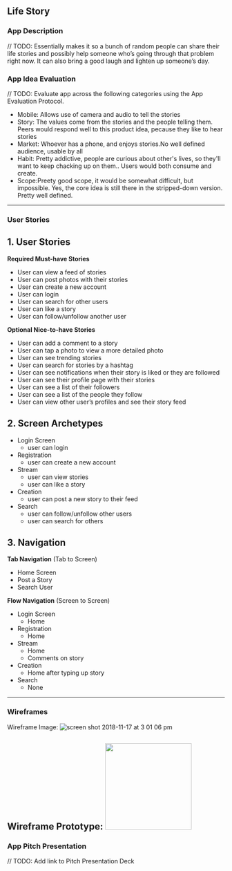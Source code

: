 ## Life Story

### App Description
// TODO: Essentially makes it so a bunch of random people can share their life stories and possibly help someone who’s going through that problem right now. It can also bring a good laugh and lighten up someone’s day.
### App Idea Evaluation
// TODO: Evaluate app across the following categories using the App Evaluation Protocol.

- Mobile: Allows use of camera and audio to tell the stories
- Story: The values come from the stories and the people telling them. Peers would respond well to this product idea, pecause they like to hear stories
- Market: Whoever has a phone, and enjoys stories.No well defined audience, usable by all
- Habit: Pretty addictive, people are curious about other's lives, so they'll want to keep chacking up on them.. Users would both consume and create.
- Scope:Preety good scope, it would be somewhat difficult, but impossible. Yes, the core idea is still there in the stripped-down version. Pretty well defined.

---

### User Stories

## 1. User Stories

**Required Must-have Stories**

* User can view a feed of stories
* User can post photos with their stories
* User can create a new account
* User can login
* User can search for other users
* User can like a story
* User can follow/unfollow another user

**Optional Nice-to-have Stories**

* User can add a comment to a story
* User can tap a photo to view a more detailed photo
* User can see trending stories
* User can search for stories by a hashtag
* User can see notifications when their story is liked or they are followed
* User can see their profile page with their stories
* User can see a list of their followers
* User can see a list of the people they follow
* User can view other user’s profiles and see their story feed

## 2. Screen Archetypes

* Login Screen
  * user can login
* Registration
  * user can create a new account
* Stream
  * user can view stories
  * user can like a story
* Creation
  * user can post a new story to their feed
* Search
  * user can follow/unfollow other users
  * user can search for others
  
## 3. Navigation

**Tab Navigation** (Tab to Screen)

* Home Screen
* Post a Story
* Search User

**Flow Navigation** (Screen to Screen)

* Login Screen
   * Home
* Registration
   * Home
* Stream
   * Home
   * Comments on story
* Creation
   * Home after typing up story
* Search
   * None

---

### Wireframes
Wireframe Image:
![screen shot 2018-11-17 at 3 01 06 pm](https://user-images.githubusercontent.com/6014846/48666813-ada6c700-ea7d-11e8-81d8-9bbfa6390b5b.png)

Wireframe Prototype:
<img src="http://g.recordit.co/D5BKjMSQOk.gif" width=200><br>
---

### App Pitch Presentation
// TODO: Add link to Pitch Presentation Deck
